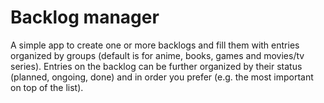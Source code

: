 # Backlog manager

A simple app to create one or more backlogs and fill them with entries organized by groups (default is for anime,
books, games and movies/tv series). Entries on the backlog can be further organized by their status 
(planned, ongoing, done) and in order you prefer (e.g. the most important on top of the list).